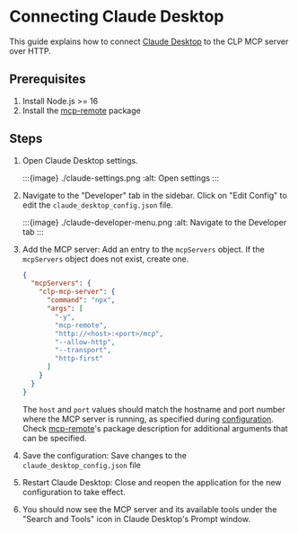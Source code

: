 # Connecting Claude Desktop

This guide explains how to connect [Claude Desktop][claude-desktop]
to the CLP MCP server over HTTP.

## Prerequisites

1. Install Node.js >= 16
2. Install the [mcp-remote] package

## Steps

1. Open Claude Desktop settings.

    :::{image} ./claude-settings.png
    :alt: Open settings
    :::

2. Navigate to the "Developer" tab in the sidebar. Click on "Edit Config" to edit
the `claude_desktop_config.json` file.

    :::{image} ./claude-developer-menu.png
    :alt: Navigate to the Developer tab
    :::

3. Add the MCP server: Add an entry to the `mcpServers` object. If the `mcpServers`
object does not exist, create one.

    ```json
    {
      "mcpServers": {
        "clp-mcp-server": {
          "command": "npx",
          "args": [
            "-y",
            "mcp-remote",
            "http://<host>:<port>/mcp",
            "--allow-http",
            "--transport",
            "http-first"
          ]
        }
      }
    }
    ```

    The `host` and `port` values should match the hostname and port number where
    the MCP server is running, as specified
    during [configuration](../guides-mcp-server/index.md#starting-the-mcp-server).
    Check [mcp-remote]'s package description for additional arguments that can be specified.

4. Save the configuration: Save changes to the `claude_desktop_config.json` file
5. Restart Claude Desktop: Close and reopen the application for the
new configuration to take effect.
6. You should now see the MCP server and its available tools under the
"Search and Tools" icon in Claude Desktop's Prompt window.

[claude-desktop]: https://claude.com/product/overview
[mcp-remote]: https://www.npmjs.com/package/mcp-remote
